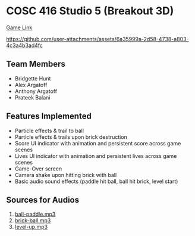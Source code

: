 # COSC 416 Studio 5 (Breakout 3D)

[Game Link](https://bhunt02.itch.io/breakout-3d)

https://github.com/user-attachments/assets/6a35999a-2d58-4738-a803-4c3a4b3ad4fc

## Team Members
- Bridgette Hunt
- Alex Argatoff
- Anthony Argatoff
- Prateek Balani

## Features Implemented 
- Particle effects & trail to ball
- Particle effects & trails upon brick destruction
- Score UI indicator with animation and persistent score across game scenes
- Lives UI indicator with animation and persistent lives across game scenes 
- Game-Over screen
- Camera shake upon hitting brick with ball
- Basic audio sound effects (paddle hit ball, ball hit brick, level start)

## Sources for Audios
1. [ball-paddle.mp3](https://www.youtube.com/watch?v=V9WNLIuSVWU)
2. [brick-ball.mp3](https://www.youtube.com/shorts/oJDfy4Ea-Os)
3. [level-up.mp3](https://www.youtube.com/watch?v=s7weNtlneJM)


